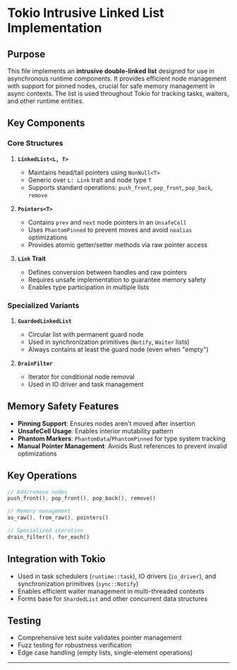# Tokio Intrusive Linked List Implementation

## Purpose
This file implements an **intrusive double-linked list** designed for use in asynchronous runtime components. It provides efficient node management with support for pinned nodes, crucial for safe memory management in async contexts. The list is used throughout Tokio for tracking tasks, waiters, and other runtime entities.

## Key Components

### Core Structures
1. **`LinkedList<L, T>`**
   - Maintains head/tail pointers using `NonNull<T>`
   - Generic over `L: Link` trait and node type `T`
   - Supports standard operations: `push_front`, `pop_front`, `pop_back`, `remove`

2. **`Pointers<T>`**
   - Contains `prev` and `next` node pointers in an `UnsafeCell`
   - Uses `PhantomPinned` to prevent moves and avoid `noalias` optimizations
   - Provides atomic getter/setter methods via raw pointer access

3. **`Link` Trait**
   - Defines conversion between handles and raw pointers
   - Requires unsafe implementation to guarantee memory safety
   - Enables type participation in multiple lists

### Specialized Variants
1. **`GuardedLinkedList`**
   - Circular list with permanent guard node
   - Used in synchronization primitives (`Notify`, `Waiter` lists)
   - Always contains at least the guard node (even when "empty")

2. **`DrainFilter`**
   - Iterator for conditional node removal
   - Used in IO driver and task management

## Memory Safety Features
- **Pinning Support**: Ensures nodes aren't moved after insertion
- **UnsafeCell Usage**: Enables interior mutability pattern
- **Phantom Markers**: `PhantomData`/`PhantomPinned` for type system tracking
- **Manual Pointer Management**: Avoids Rust references to prevent invalid optimizations

## Key Operations
```rust
// Add/remove nodes
push_front(), pop_front(), pop_back(), remove()

// Memory management
as_raw(), from_raw(), pointers()

// Specialized iteration
drain_filter(), for_each()
```

## Integration with Tokio
- Used in task schedulers (`runtime::task`), IO drivers (`io_driver`), and synchronization primitives (`sync::Notify`)
- Enables efficient waiter management in multi-threaded contexts
- Forms base for `ShardedList` and other concurrent data structures

## Testing
- Comprehensive test suite validates pointer management
- Fuzz testing for robustness verification
- Edge case handling (empty lists, single-element operations)

---
